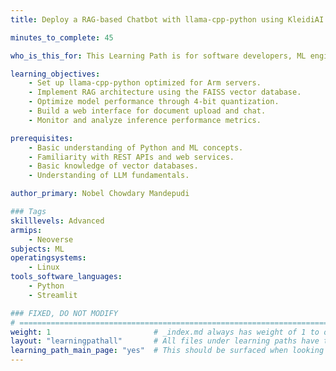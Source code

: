 ```yaml
---
title: Deploy a RAG-based Chatbot with llama-cpp-python using KleidiAI on Arm Servers

minutes_to_complete: 45

who_is_this_for: This Learning Path is for software developers, ML engineers, and those looking to deploy production-ready LLM chatbots with RAG capabilities, knowledge base integration, and performance optimization for Arm Architecture.

learning_objectives:
    - Set up llama-cpp-python optimized for Arm servers.
    - Implement RAG architecture using the FAISS vector database.
    - Optimize model performance through 4-bit quantization.
    - Build a web interface for document upload and chat.
    - Monitor and analyze inference performance metrics.

prerequisites:
    - Basic understanding of Python and ML concepts.
    - Familiarity with REST APIs and web services.
    - Basic knowledge of vector databases.
    - Understanding of LLM fundamentals.

author_primary: Nobel Chowdary Mandepudi

### Tags
skilllevels: Advanced
armips:
    - Neoverse
subjects: ML
operatingsystems:
    - Linux
tools_software_languages:
    - Python
    - Streamlit

### FIXED, DO NOT MODIFY
# ================================================================================
weight: 1                       # _index.md always has weight of 1 to order correctly
layout: "learningpathall"       # All files under learning paths have this same wrapper
learning_path_main_page: "yes"  # This should be surfaced when looking for related content. Only set for _index.md of learning path content.
---
```

